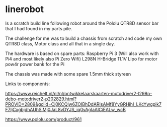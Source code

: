 # linerobot

Is a scratch build line following robot around the Pololu QTR8D sensor bar that I had found in my parts pile.

The challenge for me was to build a chassis from scratch and code my own QTR8D class, Motor class and all that in a single day.

The hardware is based on spare parts:
Raspberry Pi 3 (Will also work with Pi4 and most likely also Pi Zero Wifi)
L298N H-Bridge
11.1V Lipo for motor pow4r
power bank for the Pi

The chassis was made with some spare 1.5mm thick styreen 

Links to components:

https://www.reichelt.nl/nl/nl/ontwikkelaarskaarten-motodriver2-l298n-debo-motodriver2-p202829.html?PROVID=2809&gclid=Cj0KCQjw6ZOIBhDdARIsAMf8YyGRHihI_LKcYwgpik7F7IjCxgbjdhAUhSiMj0JaL8vDYJS_iq0vAgIaAlCiEALw_wcB

https://www.pololu.com/product/961

